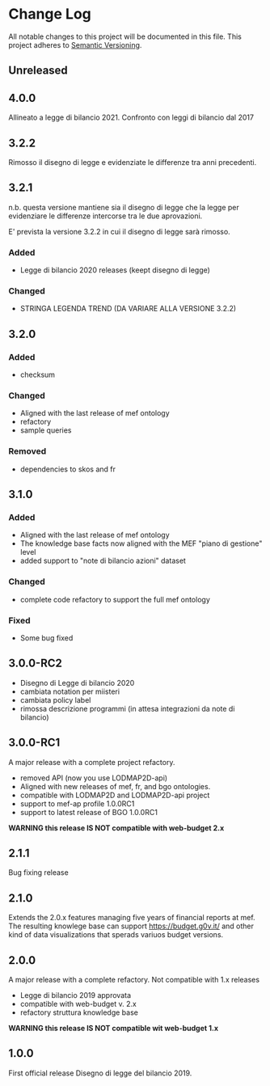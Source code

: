 Change Log
===========
All notable changes to this project will be documented in this file.
This project adheres to [Semantic Versioning](http://semver.org/).

## Unreleased

## 4.0.0

Allineato a legge di bilancio 2021. Confronto con leggi di bilancio dal 2017

## 3.2.2

Rimosso il disegno di legge e evidenziate le differenze tra anni precedenti.


## 3.2.1

n.b. questa versione mantiene sia il disegno di legge che la legge per evidenziare
le differenze intercorse tra le due aprovazioni.

E' prevista la versione 3.2.2 in cui il disegno di legge sarà rimosso.

### Added

- Legge di bilancio 2020 releases (keept disegno di legge)


### Changed

- STRINGA LEGENDA TREND (DA VARIARE ALLA VERSIONE 3.2.2)


## 3.2.0

### Added

- checksum

### Changed

- Aligned with the last release of mef ontology
- refactory
- sample queries

### Removed

- dependencies to skos and fr



## 3.1.0

### Added

- Aligned with the last release of mef ontology
- The knowledge base facts now aligned with the MEF "piano di gestione" level
- added support to "note di bilancio azioni" dataset

### Changed

- complete code refactory to support the full mef ontology

### Fixed

- Some bug fixed


## 3.0.0-RC2

- Disegno di Legge di bilancio 2020
- cambiata notation per miisteri
- cambiata policy label
- rimossa descrizione programmi (in attesa integrazioni da note di bilancio)


## 3.0.0-RC1

A major release with a complete project refactory. 

- removed API (now you use LODMAP2D-api)
- Aligned with new releases of mef, fr, and bgo ontologies.
- compatible with LODMAP2D and LODMAP2D-api project
- support to mef-ap profile 1.0.0RC1
- support to latest release of BGO 1.0.0RC1

**WARNING this release IS NOT compatible with web-budget 2.x**


## 2.1.1

Bug fixing release

## 2.1.0

Extends the 2.0.x features managing five years of financial reports at mef. 
The resulting knowlege base can support https://budget.g0v.it/ and other kind of data visualizations that sperads variuos budget versions.

## 2.0.0

A major release with a complete refactory. Not compatible with 1.x releases

- Legge di bilancio 2019 approvata
- compatible with web-budget v. 2.x
- refactory struttura knowledge base

**WARNING this release IS NOT compatible wit web-budget 1.x**


## 1.0.0

First official release
Disegno di legge del bilancio 2019.

